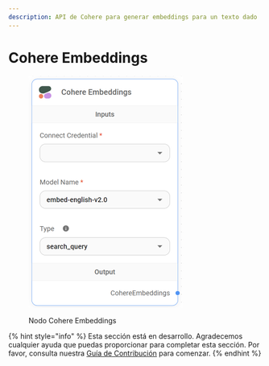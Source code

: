 ```yaml
---
description: API de Cohere para generar embeddings para un texto dado
---
```


# Cohere Embeddings

<figure><img src="../../../../.gitbook/assets/image (5) (1) (1) (1) (1) (1) (1) (1).png" alt="" width="306"><figcaption><p>Nodo Cohere Embeddings</p></figcaption></figure>

{% hint style="info" %}
Esta sección está en desarrollo. Agradecemos cualquier ayuda que puedas proporcionar para completar esta sección. Por favor, consulta nuestra [Guía de Contribución](../../../../contributing/) para comenzar.
{% endhint %}
